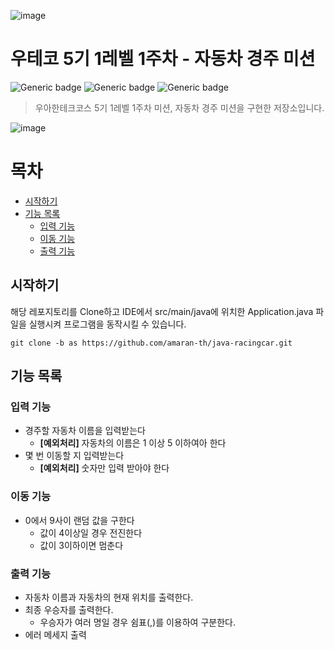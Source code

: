 ![image](https://user-images.githubusercontent.com/81465068/219571225-27face3f-67dd-4264-85a6-de09b521e7f5.png)

# 우테코 5기 1레벨 1주차 - 자동차 경주 미션

![Generic badge](https://img.shields.io/badge/level1-week1-green.svg)
![Generic badge](https://img.shields.io/badge/test-24_passed-blue.svg)
![Generic badge](https://img.shields.io/badge/version-1.0.1-brightgreen.svg)

> 우아한테크코스 5기 1레벨 1주차 미션, 자동차 경주 미션을 구현한 저장소입니다.

![image](https://user-images.githubusercontent.com/81465068/219575152-b2d98760-5db7-4e02-9e0a-62e6b0ac98ac.png)

# 목차
- [시작하기](#시작하기)
- [기능 목록](#기능-목록)
  - [입력 기능](#입력-기능)
  - [이동 기능](#이동-기능)
  - [출력 기능](#출력-기능)


## 시작하기
해당 레포지토리를 Clone하고 IDE에서 src/main/java에 위치한 Application.java 파일을 실행시켜 프로그램을 동작시킬 수 있습니다.
```
git clone -b as https://github.com/amaran-th/java-racingcar.git
```

## 기능 목록
### 입력 기능
- 경주할 자동차 이름을 입력받는다
    - **[예외처리]** 자동차의 이름은 1 이상 5 이하여아 한다
- 몇 번 이동할 지 입력받는다
    - **[예외처리]** 숫자만 입력 받아야 한다
### 이동 기능
- 0에서 9사이 랜덤 값을 구한다
    - 값이 4이상일 경우 전진한다
    - 값이 3이하이면 멈춘다
### 출력 기능
- 자동차 이름과 자동차의 현재 위치를 출력한다.
- 최종 우승자를 출력한다.
    - 우승자가 여러 명일 경우 쉼표(,)를 이용하여 구분한다.
- 에러 메세지 출력
